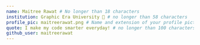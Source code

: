 ```yaml
---
name: Maitree Rawat # No longer than 18 characters
institution: Graphic Era University 🚩 # no longer than 58 characters
profile_pic: maitreerawat.png # Name and extension of your profile picture(ex. mona.png)
quote: I make my code smarter everyday! # no longer than 100 characters
github_user: maitreerawat
---
```

